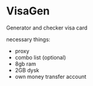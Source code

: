 # VisaGen

Generator and checker visa card

necessary things:
- proxy
- combo list (optional)
- 8gb ram
- 2GB dysk
- own money transfer account
